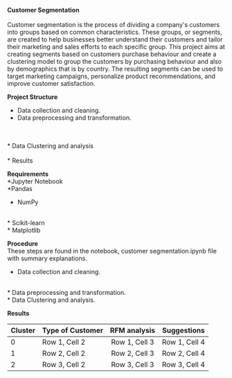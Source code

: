 **Customer Segmentation**
<br><br>
Customer segmentation is the process of dividing a company's customers into groups based on common characteristics. These groups, or 
segments, are created to help businesses better understand their customers and tailor their marketing and sales efforts to each specific group.
This project aims at creating segments based on customers purchase behaviour and create a clustering model to group the customers by purchasing 
behaviour and also by demographics that is by country. The resulting segments can be used to target marketing campaigns, personalize product 
recommendations, and improve customer satisfaction.

**Project Structure** 
* Data collection and cleaning.
* Data preprocessing and transformation.
<br>

<br>
* Data Clustering and analysis
<br>

<br>
* Results
<br>


**Requirements**
<br>
*Jupyter Notebook
<br>
*Pandas
<br>
* NumPy
<br>
* Scikit-learn
<br>
* Matplotlib
<br>

**Procedure**
<br>
These steps are found in the notebook, customer segmentation.ipynb file with summary explanations.
<br>
* Data collection and cleaning.
<br>
* Data preprocessing and transformation.
<br>
* Data Clustering and analysis.
<br>

**Results**

| Cluster | Type of Customer | RFM analysis| Suggestions |
|---|---|:---:|---|
| 0 | Row 1, Cell 2 | Row 1, Cell 3 | Row 1, Cell 4 |
| 1 | Row 2, Cell 2 | Row 2, Cell 3 | Row 2, Cell 4 |
| 2 | Row 3, Cell 2 | Row 3, Cell 3 | Row 3, Cell 4 |
